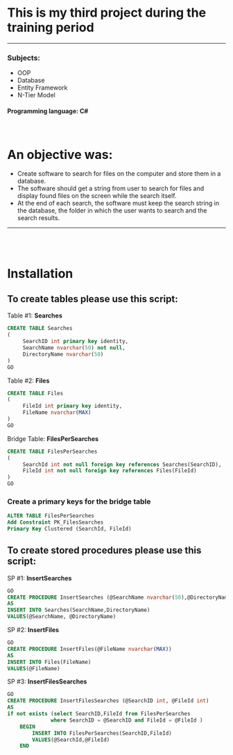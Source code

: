# This is my third project during the training period
----
### Subjects:

  - OOP
  - Database
  - Entity Framework
  - N-Tier Model
  
  #### Programming language: C#
  <br>
  

  # An objective was: 

  - Create software to search for files on the computer and store them in a database.
  - The software should get a string from user to search for files and display found files on the screen while the search itself.
  - At the end of each search, the software must keep the search string in the database, the folder in which the user wants to search and the search results.

  ---
<br>
<br>

# Installation

## To create tables please use this script:

Table #1: **Searches**
```SQL
CREATE TABLE Searches
(
     SearchID int primary key identity,
     SearchName nvarchar(50) not null,
	 DirectoryName nvarchar(50)
)
GO
```

Table #2: **Files**
```SQL
CREATE TABLE Files
(
     FileId int primary key identity,
     FileName nvarchar(MAX)
)
GO
```

Bridge Table: **FilesPerSearches**
```SQL
CREATE TABLE FilesPerSearches
(
     SearchId int not null foreign key references Searches(SearchID),
     FileId int not null foreign key references Files(FileId)
)
GO
```

### Create a primary keys for the bridge table

```SQL
ALTER TABLE FilesPerSearches
Add Constraint PK_FilesSearches
Primary Key Clustered (SearchId, FileId)
```

## To create stored procedures please use this script:

SP #1: **InsertSearches**
```SQL
GO
CREATE PROCEDURE InsertSearches (@SearchName nvarchar(50),@DirectoryName nvarchar(50))
AS
INSERT INTO Searches(SearchName,DirectoryName) 
VALUES(@SearchName, @DirectoryName)
```

SP #2: **InsertFiles**
```SQL
GO
CREATE PROCEDURE InsertFiles(@FileName nvarchar(MAX))
AS
INSERT INTO Files(FileName)  
VALUES(@FileName)
```

SP #3: **InsertFilesSearches**
```SQL
GO
CREATE PROCEDURE InsertFilesSearches (@SearchID int, @FileId int)
AS
if not exists (select SearchID,FileId from FilesPerSearches
			  where SearchID = @SearchID and FileId = @FileId )
	BEGIN
		INSERT INTO FilesPerSearches(SearchID,FileId)  
        VALUES(@SearchId,@FileId)
	END
```
